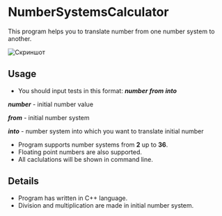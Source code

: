 # NumberSystemsCalculator
This program helps you to translate number from one number system to another.

![Скриншот](https://downloader.disk.yandex.ru/preview/e4cd837c4068907da0dea87bb27aa2dfdf697b0ad021b9cd3343e8c955185115/5d022e7c/q2JDWbeSWvKHxYBCgJ7CRoNqYMQGvchBwTQ5exLYRTmNKwWR9uxiupvuNQkEr8R9uwY_vaiB3Axt7luccSfH6A%3D%3D?uid=0&filename=2018-10-02_222642.png&disposition=inline&hash=&limit=0&content_type=image%2Fpng&tknv=v2&size=2048x2048)

## Usage
* You should input tests in this format: ***number*** ***from*** ***into***

***number*** - initial number value

***from***   - initial number system

***into***   - number system into which you want to translate initial number

* Program supports number systems from **2** up to **36**.
* Floating point numbers are also supported.
* All caclulations will be shown in command line.

## Details
* Program has written in C++ language.
* Division and multiplication are made in initial number system.
